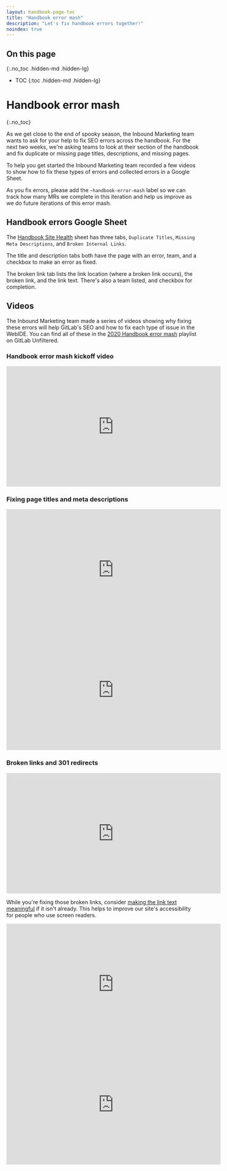```yaml
---
layout: handbook-page-toc
title: "Handbook error mash"
description: "Let's fix handbook errors together!"
noindex: true
---
```


## On this page
{:.no_toc .hidden-md .hidden-lg}

- TOC
{:toc .hidden-md .hidden-lg}

# Handbook error mash
{:.no_toc}

As we get close to the end of spooky season, the Inbound Marketing team wants to ask for your help to fix SEO errors across the handbook. For the next two weeks, we're asking teams to look at their section of the handbook and fix duplicate or missing page titles, descriptions, and missing pages. 

To help you get started the Inbound Marketing team recorded a few videos to show how to fix these types of errors and collected errors in a Google Sheet.

As you fix errors, please add the `~handbook-error-mash` label so we can track how many MRs we complete in this iteration and help us improve as we do future iterations of this error mash.

## Handbook errors Google Sheet

The [Handbook Site Health](https://docs.google.com/spreadsheets/d/17xgjt9jvnf71dA8YHDwD84zrJMQoid012Ot0aYU0igU/edit#gid=470641629) sheet has three tabs, `Duplicate Titles`, `Missing Meta Descriptions`, and `Broken Internal Links`. 

The title and description tabs both have the page with an error, team, and a checkbox to make an error as fixed.

The broken link tab lists the link location (where a broken link occurs), the broken link, and the link text. There's also a team listed, and checkbox for completion.

## Videos

The Inbound Marketing team made a series of videos showing why fixing these errors will help GitLab's SEO and how to fix each type of issue in the WebIDE. You can find all of these in the [2020 Handbook error mash](https://www.youtube.com/playlist?list=PL05JrBw4t0Kob8oW0viUnFPOvHk_Ki4EX) playlist on GitLab Unfiltered.

### Handbook error mash kickoff video

<iframe width="560" height="315" src="https://www.youtube-nocookie.com/embed/U1xr1vq4Vfs" frameborder="0" allow="accelerometer; autoplay; clipboard-write; encrypted-media; gyroscope; picture-in-picture" allowfullscreen></iframe>

### Fixing page titles and meta descriptions

<iframe width="560" height="315" src="https://www.youtube-nocookie.com/embed/SOOYUiRwZik" frameborder="0" allow="accelerometer; autoplay; clipboard-write; encrypted-media; gyroscope; picture-in-picture" allowfullscreen></iframe>

<iframe width="560" height="315" src="https://www.youtube-nocookie.com/embed/hcw63x5TGGk" frameborder="0" allow="accelerometer; autoplay; clipboard-write; encrypted-media; gyroscope; picture-in-picture" allowfullscreen></iframe>

### Broken links and 301 redirects

<iframe width="560" height="315" src="https://www.youtube-nocookie.com/embed/W40ciCKtzpk" frameborder="0" allow="accelerometer; autoplay; clipboard-write; encrypted-media; gyroscope; picture-in-picture" allowfullscreen></iframe>

While you're fixing those broken links, consider [making the link text meaningful](/handbook/markdown-guide/#links) if it isn't already. This helps to improve our site's accessibility for people who use screen readers.

<iframe width="560" height="315" src="https://www.youtube-nocookie.com/embed/1K8irzpGExY" frameborder="0" allow="accelerometer; autoplay; clipboard-write; encrypted-media; gyroscope; picture-in-picture" allowfullscreen></iframe>

<iframe width="560" height="315" src="https://www.youtube-nocookie.com/embed/VE1gpOzyufs" frameborder="0" allow="accelerometer; autoplay; clipboard-write; encrypted-media; gyroscope; picture-in-picture" allowfullscreen></iframe>
